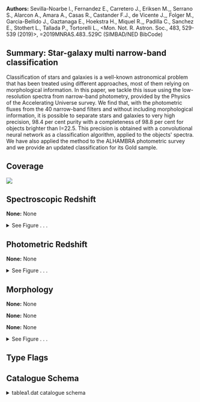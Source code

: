 

**Authors:** Sevilla-Noarbe I., Fernandez E., Carretero J., Eriksen M.,, Serrano S., Alarcon A., Amara A., Casas R., Castander F.J., de Vicente J.,, Folger M., Garcia-Bellido J., Gaztanaga E., Hoekstra H., Miquel R.,, Padilla C., Sanchez E., Stothert L., Tallada P., Tortorelli L., <Mon. Not. R. Astron. Soc., 483, 529-539 (2019)>, =2019MNRAS.483..529C (SIMBAD/NED BibCode)

## Summary: Star-galaxy multi narrow-band classification

Classification of stars and galaxies is a well-known astronomical problem that has been treated using different approaches, most of them relying on morphological information. In this paper, we tackle this issue using the low-resolution spectra from narrow-band photometry, provided by the Physics of the Accelerating Universe survey. We find that, with the photometric fluxes from the 40 narrow-band filters and without including morphological information, it is possible to separate stars and galaxies to very high precision, 98.4 per cent purity with a completeness of 98.8 per cent for objects brighter than I=22.5. This precision is obtained with a convolutional neural network as a classification algorithm, applied to the objects' spectra. We have also applied the method to the ALHAMBRA photometric survey and we provide an updated classification for its Gold sample.

## Coverage 

 

 
![](https://github.com/joshgithubbin/Lestrade/blob/main/pages/J_MNRAS_483_529/im/coverage.png?raw=true)

## Spectroscopic Redshift 



**None:** None 




<details><summary>See Figure . . .</summary>

![](https://github.com/joshgithubbin/Lestrade/blob/main/pages/J_MNRAS_483_529/im/ZSP.png?raw=true)

</details>

## Photometric Redshift 



**None:** None 




<details><summary>See Figure . . .</summary>

![](https://github.com/joshgithubbin/Lestrade/blob/main/pages/J_MNRAS_483_529/im//ZPH.png?raw=true)

</details>

## Morphology 



**None:** None 

**None:** None 

**None:** None 




<details><summary>See Figure . . .</summary>

![](https://github.com/joshgithubbin/Lestrade/blob/main/pages/J_MNRAS_483_529/im//morphology.png?raw=true)

</details>
                      
## Type Flags 





## Catalogue Schema 



<details>
<summary>tablea1.dat catalogue schema</summary>

| Bytes   | Format   | Units   | Label      | Explanations                                                                                                                                                                                                                                                        |
|:--------|:---------|:--------|:-----------|:--------------------------------------------------------------------------------------------------------------------------------------------------------------------------------------------------------------------------------------------------------------------|
| 1- 11   | I11      | ---     | ID         | ALHAMBRA's unique object identifier                                                                                                                                                                                                                                 |
| 13- 20  | F8.4     | deg     | RAdeg      | Right ascension (J2000)                                                                                                                                                                                                                                             |
| 22- 28  | F7.4     | deg     | DEdeg      | Declination (J2000)                                                                                                                                                                                                                                                 |
| 30- 33  | F4.2     | ---     | Starflag   | ALHAMBRA's Statistical STAR/GALAXY Discriminator (0:Pure-Galaxy, 0.5:Unknown, 1:Pure-Star)                                                                                                                                                                          |
| 35- 52  | F18.15   | mag     | F814Wmag   | Isophotal magnitude (AB)                                                                                                                                                                                                                                            |
| 54- 75  | F22.18   | mag     | e_F814Wmag | [] Error on F814Wmag                                                                                                                                                                                                                                                |
| 77- 98  | E22.19   | ---     | cnn        | CNN star/galaxy discriminator probability (0:Pure-Galaxy,1:Pure-Star) (1) Note (1): We only provide a classification for those objects with all bands measured (20 optical, three NIR, and F814W). For those without, the class is set to a 'sentinel' value of -1. |

**Note**: We only provide a classification for those objects with all bands
          measured (20 optical, three NIR, and F814W). For those without, the
          class is set to a 'sentinel' value of -1.

</details>

        
        